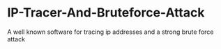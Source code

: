 # IP-Tracer-And-Bruteforce-Attack
A well known software for tracing ip addresses and a strong brute force attack
